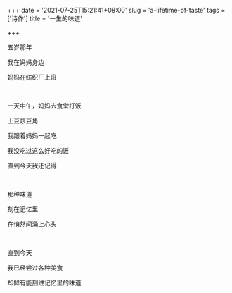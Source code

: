 +++
date = '2021-07-25T15:21:41+08:00'
slug = 'a-lifetime-of-taste'
tags = ['诗作']
title = '一生的味道'

+++

五岁那年

我在妈妈身边

妈妈在纺织厂上班

<br>

一天中午，妈妈去食堂打饭

土豆炒豆角

我跟着妈妈一起吃

我没吃过这么好吃的饭

直到今天我还记得

<br>

那种味道

刻在记忆里

在悄然间涌上心头

<br>

直到今天

我已经尝过各种美食

却鲜有能刻进记忆里的味道
